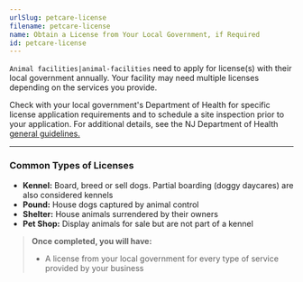 ```yaml
---
urlSlug: petcare-license
filename: petcare-license
name: Obtain a License from Your Local Government, if Required
id: petcare-license
---
```


`Animal facilities|animal-facilities` need to apply for license(s) with their local government annually. Your facility may need multiple licenses depending on the services you provide.

Check with your local government's Department of Health for specific license application requirements and to schedule a site inspection prior to your application. For additional details, see the NJ Department of Health [general guidelines.](https://www.nj.gov/health/vph/documents/guidelines_for_municipal_licensure_of_animal_facilities.pdf)

---

### Common Types of Licenses

- **Kennel:** Board, breed or sell dogs. Partial boarding (doggy daycares) are also considered kennels
- **Pound:** House dogs captured by animal control
- **Shelter:** House animals surrendered by their owners
- **Pet Shop:** Display animals for sale but are not part of a kennel

> **Once completed, you will have:**
>
> - A license from your local government for every type of service provided by your business
